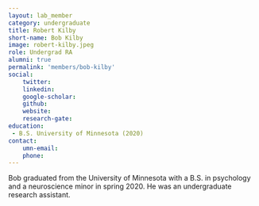```yaml
---
layout: lab_member
category: undergraduate
title: Robert Kilby
short-name: Bob Kilby
image: robert-kilby.jpeg
role: Undergrad RA
alumni: true
permalink: 'members/bob-kilby'
social:
    twitter: 
    linkedin: 
    google-scholar: 
    github:
    website: 
    research-gate: 
education:
 - B.S. University of Minnesota (2020)
contact:
    umn-email: 
    phone: 
---
```


Bob graduated from the University of Minnesota with a B.S. in psychology and a neuroscience minor in spring 2020. He was an undergraduate research assistant.

